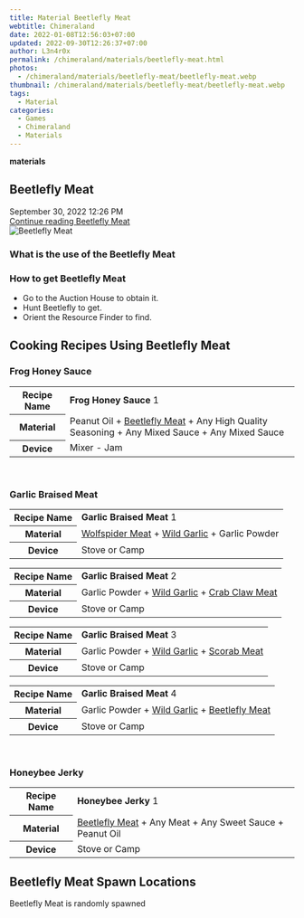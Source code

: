 ```yaml
---
title: Material Beetlefly Meat
webtitle: Chimeraland
date: 2022-01-08T12:56:03+07:00
updated: 2022-09-30T12:26:37+07:00
author: L3n4r0x
permalink: /chimeraland/materials/beetlefly-meat.html
photos:
  - /chimeraland/materials/beetlefly-meat/beetlefly-meat.webp
thumbnail: /chimeraland/materials/beetlefly-meat/beetlefly-meat.webp
tags:
  - Material
categories:
  - Games
  - Chimeraland
  - Materials
---
```


<section id="bootstrap-wrapper">
  <link
    rel="stylesheet"
    href="https://cdn.statically.io/gh/dimaslanjaka/Web-Manajemen/40ac3225/css/bootstrap-4.5-wrapper.css"
  />
  <div
    class="row g-0 border rounded overflow-hidden flex-md-row mb-4 shadow-sm position-relative"
  >
    <div class="col p-4 d-flex flex-column position-static">
      <strong class="d-inline-block mb-2 text-success">materials</strong>
      <h2 class="mb-0">Beetlefly Meat</h2>
      <div class="mb-1 text-muted">September 30, 2022 12:26 PM</div>
      <a
        href="/chimeraland/materials/beetlefly-meat.html"
        class="stretched-link d-none"
        >Continue reading Beetlefly Meat</a
      >
    </div>
    <div class="col-auto d-none d-lg-block">
      <img
        src="/chimeraland/materials/beetlefly-meat/beetlefly-meat.webp"
        alt="Beetlefly Meat"
      />
    </div>
  </div>
  <div class="row">
    <div class="col-lg-6 col-12 mb-2">
      <div class="card">
        <div class="card-body">
          <h3 class="card-title">What is the use of the Beetlefly Meat</h3>
          <div class="card-text"><ul></ul></div>
        </div>
      </div>
    </div>
    <div class="col-lg-6 col-12 mb-2">
      <div class="card">
        <div class="card-body">
          <h3 class="card-title">How to get Beetlefly Meat</h3>
          <div class="card-text">
            <ul>
              <li>Go to the Auction House to obtain it.</li>
              <li>Hunt Beetlefly to get.</li>
              <li>Orient the Resource Finder to find.</li>
            </ul>
          </div>
        </div>
      </div>
    </div>
    <div class="col-12 mb-2">
      <h2 id="cookable">Cooking Recipes Using Beetlefly Meat</h2>
      <div id="recipe-frog-honey-sauce">
        <h3 id="item-frog-honey-sauce">Frog Honey Sauce</h3>
        <div class="mb-2">
          <table class="table">
            <tr>
              <th>Recipe Name</th>
              <td><b>Frog Honey Sauce</b> 1</td>
            </tr>
            <tr>
              <th>Material</th>
              <td>
                Peanut Oil<span> + </span
                ><a
                  class="text-decoration-none"
                  href="/chimeraland/materials/beetlefly-meat.html"
                  >Beetlefly Meat</a
                ><span> + </span>Any High Quality Seasoning<span> + </span>Any
                Mixed Sauce<span> + </span>Any Mixed Sauce
              </td>
            </tr>
            <tr>
              <th>Device</th>
              <td>Mixer - Jam</td>
            </tr>
          </table>
        </div>
      </div>
      <br />
      <div id="recipe-garlic-braised-meat">
        <h3 id="item-garlic-braised-meat">Garlic Braised Meat</h3>
        <div class="mb-2">
          <table class="table">
            <tr>
              <th>Recipe Name</th>
              <td><b>Garlic Braised Meat</b> 1</td>
            </tr>
            <tr>
              <th>Material</th>
              <td>
                <a
                  class="text-decoration-none"
                  href="/chimeraland/materials/wolfspider-meat.html"
                  >Wolfspider Meat</a
                ><span> + </span
                ><a
                  class="text-decoration-none"
                  href="/chimeraland/materials/wild-garlic.html"
                  >Wild Garlic</a
                ><span> + </span>Garlic Powder
              </td>
            </tr>
            <tr>
              <th>Device</th>
              <td>Stove or Camp</td>
            </tr>
          </table>
        </div>
        <div class="mb-2">
          <table class="table">
            <tr>
              <th>Recipe Name</th>
              <td><b>Garlic Braised Meat</b> 2</td>
            </tr>
            <tr>
              <th>Material</th>
              <td>
                Garlic Powder<span> + </span
                ><a
                  class="text-decoration-none"
                  href="/chimeraland/materials/wild-garlic.html"
                  >Wild Garlic</a
                ><span> + </span
                ><a
                  class="text-decoration-none"
                  href="/chimeraland/materials/crab-claw-meat.html"
                  >Crab Claw Meat</a
                >
              </td>
            </tr>
            <tr>
              <th>Device</th>
              <td>Stove or Camp</td>
            </tr>
          </table>
        </div>
        <div class="mb-2">
          <table class="table">
            <tr>
              <th>Recipe Name</th>
              <td><b>Garlic Braised Meat</b> 3</td>
            </tr>
            <tr>
              <th>Material</th>
              <td>
                Garlic Powder<span> + </span
                ><a
                  class="text-decoration-none"
                  href="/chimeraland/materials/wild-garlic.html"
                  >Wild Garlic</a
                ><span> + </span
                ><a
                  class="text-decoration-none"
                  href="/chimeraland/materials/scorab-meat.html"
                  >Scorab Meat</a
                >
              </td>
            </tr>
            <tr>
              <th>Device</th>
              <td>Stove or Camp</td>
            </tr>
          </table>
        </div>
        <div class="mb-2">
          <table class="table">
            <tr>
              <th>Recipe Name</th>
              <td><b>Garlic Braised Meat</b> 4</td>
            </tr>
            <tr>
              <th>Material</th>
              <td>
                Garlic Powder<span> + </span
                ><a
                  class="text-decoration-none"
                  href="/chimeraland/materials/wild-garlic.html"
                  >Wild Garlic</a
                ><span> + </span
                ><a
                  class="text-decoration-none"
                  href="/chimeraland/materials/beetlefly-meat.html"
                  >Beetlefly Meat</a
                >
              </td>
            </tr>
            <tr>
              <th>Device</th>
              <td>Stove or Camp</td>
            </tr>
          </table>
        </div>
      </div>
      <br />
      <div id="recipe-honeybee-jerky">
        <h3 id="item-honeybee-jerky">Honeybee Jerky</h3>
        <div class="mb-2">
          <table class="table">
            <tr>
              <th>Recipe Name</th>
              <td><b>Honeybee Jerky</b> 1</td>
            </tr>
            <tr>
              <th>Material</th>
              <td>
                <a
                  class="text-decoration-none"
                  href="/chimeraland/materials/beetlefly-meat.html"
                  >Beetlefly Meat</a
                ><span> + </span>Any Meat<span> + </span>Any Sweet Sauce<span>
                  + </span
                >Peanut Oil
              </td>
            </tr>
            <tr>
              <th>Device</th>
              <td>Stove or Camp</td>
            </tr>
          </table>
        </div>
      </div>
    </div>
    <div class="col-12 mb-2">
      <h2>Beetlefly Meat Spawn Locations</h2>
      <p>Beetlefly Meat is randomly spawned</p>
    </div>
  </div>
</section>